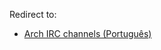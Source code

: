 Redirect to:

*   [Arch IRC channels (Português)](/index.php/Arch_IRC_channels_(Portugu%C3%AAs) "Arch IRC channels (Português)")